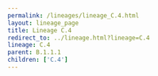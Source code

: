 ```yaml
---
permalink: /lineages/lineage_C.4.html
layout: lineage_page
title: Lineage C.4
redirect_to: ../lineage.html?lineage=C.4
lineage: C.4
parent: B.1.1.1
children: ['C.4']
---
```

